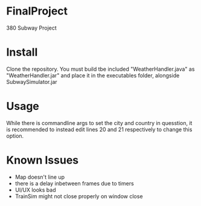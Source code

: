 # FinalProject
380 Subway Project

# Install
Clone the repository. You must build tbe included "WeatherHandler.java" as
"WeatherHandler.jar" and place it in the executables folder, alongside SubwaySimulator.jar

# Usage
While there is commandline args to set the city and country in quesstion, it is recommended
to instead edit lines 20 and 21 respectively to change this option.

# Known Issues
- Map doesn't line up
- there is a delay inbetween frames due to timers
- UI/UX looks bad
- TrainSim might not close properly on window close
